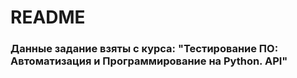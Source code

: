 # README
### Данные задание взяты с курса: "Тестирование ПО: Автоматизация и Программирование на Python. API"